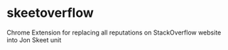 # skeetoverflow
Chrome Extension for replacing all reputations on StackOverflow website into Jon Skeet unit
